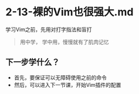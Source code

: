 # 2-13-裸的Vim也很强大.md

学习Vim之前，先用对打字指法和盲打
> 用中学， 学中用，慢慢就有了肌肉记忆

## 下一步学什么？
- 首先，要保证可以无障碍使用之前的命令
- 然后，可以进入下一节课，开始Vim插件的配置
